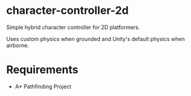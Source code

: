 # character-controller-2d
Simple hybrid character controller for 2D platformers.

Uses custom physics when grounded and Unity's default physics when airborne.

# Requirements
* A* Pathfinding Project
